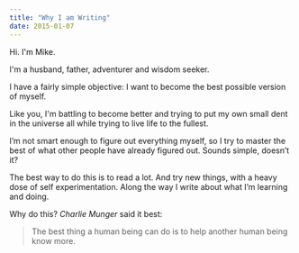 ```yaml
---
title: "Why I am Writing"
date: 2015-01-07
---
```



Hi. I'm Mike.

I'm a husband, father, adventurer and wisdom seeker.

I have a fairly simple objective: I want to become the best possible version of myself.

Like you, I'm battling to become better and trying to put my own small dent in the universe all while trying to live life to the fullest.

I’m not smart enough to figure out everything myself, so I try to master the best of what other people have already figured out. Sounds simple, doesn’t it?

The best way to do this is to read a lot. And try new things, with a heavy dose of self experimentation. Along the way I write about what I’m learning and doing.

Why do this? *Charlie Munger* said it best:

> The best thing a human being can do is to help another human being know more.










